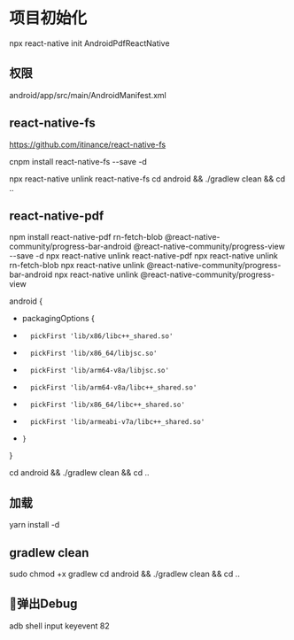 # 项目初始化

npx react-native init AndroidPdfReactNative

## 权限
android/app/src/main/AndroidManifest.xml
    <uses-permission android:name="android.permission.INTERNET" />
    <uses-permission android:name="android.permission.CAMERA" />
    <uses-permission android:name="android.permission.RECORD_AUDIO"/>
    <uses-permission android:name="android.permission.READ_EXTERNAL_STORAGE" />
    <uses-permission android:name="android.permission.WRITE_EXTERNAL_STORAGE" />
    <uses-permission android:name="android.permission.ACCESS_FINE_LOCATION" />
    <uses-permission android:name="android.permission.ACCESS_COARSE_LOCATION" />
    <uses-permission android:name="android.permission.ACCESS_NETWORK_STATE" />
    <uses-permission android:name="android.permission.ACCESS_WIFI_STATE" />

## react-native-fs
https://github.com/itinance/react-native-fs

cnpm install react-native-fs --save -d

npx react-native unlink react-native-fs
cd android && ./gradlew clean && cd ..

## react-native-pdf
npm install react-native-pdf rn-fetch-blob @react-native-community/progress-bar-android @react-native-community/progress-view --save -d
npx react-native unlink react-native-pdf
npx react-native unlink rn-fetch-blob
npx react-native unlink @react-native-community/progress-bar-android
npx react-native unlink @react-native-community/progress-view

android {
+    packagingOptions {
+       pickFirst 'lib/x86/libc++_shared.so'
+       pickFirst 'lib/x86_64/libjsc.so'
+       pickFirst 'lib/arm64-v8a/libjsc.so'
+       pickFirst 'lib/arm64-v8a/libc++_shared.so'
+       pickFirst 'lib/x86_64/libc++_shared.so'
+       pickFirst 'lib/armeabi-v7a/libc++_shared.so'
+     }
}

cd android && ./gradlew clean && cd ..


## 加载
yarn install -d

## gradlew clean

sudo chmod +x gradlew
cd android && ./gradlew clean && cd ..

## 弹出Debug
adb shell input keyevent 82
